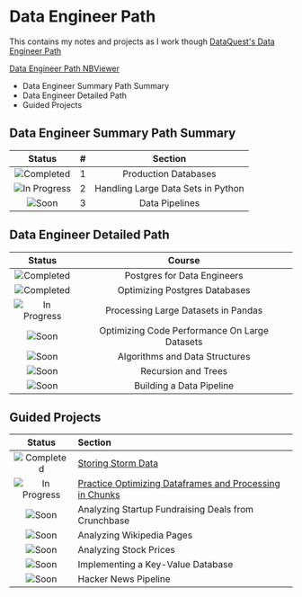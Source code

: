 # Data Engineer Path

This contains my notes and projects as I work though [DataQuest's Data Engineer Path](https://www.dataquest.io/path/data-engineer)

[Data Engineer Path NBViewer](http://nbviewer.jupyter.org/github/johannesgiorgis/dataquest/tree/master/data_engineer_path/)

- Data Engineer Summary Path Summary
- Data Engineer Detailed Path
- Guided Projects



## Data Engineer Summary Path Summary

|            Status           	|   #   |             Section					|
|:-----------------------------:|:-----:|:-------------------------------------:|
| ![Completed][Completed] 	 	|  1	| Production Databases                  |
| ![In Progress][In Progress] 	|  2  	| Handling Large Data Sets in Python	|
| ![Soon][Soon] 			   	|  3  	| Data Pipelines						|


## Data Engineer Detailed Path

|         Status              	|                  Course          					|
|:-----------------------------:|:-------------------------------------------------:|
| ![Completed][Completed] 		| Postgres for Data Engineers 					  	|
| ![Completed][Completed]		| Optimizing Postgres Databases					  	|
| ![In Progress][In Progress] 	| Processing Large Datasets in Pandas 				|
| ![Soon][Soon]					| Optimizing Code Performance On Large Datasets 	|
| ![Soon][Soon]					| Algorithms and Data Structures					|
| ![Soon][Soon]					| Recursion and Trees 								|
| ![Soon][Soon]					| Building a Data Pipeline 							|


## Guided Projects

|            Status           	|               Section                             		|
|:-----------------------------:|:----------------------------------------------------------|
| ![Completed][Completed] 		| [Storing Storm Data]										|
| ![In Progress][In Progress]	| [Practice Optimizing Dataframes and Processing in Chunks]	|
| ![Soon][Soon]					| Analyzing Startup Fundraising Deals from Crunchbase		|
| ![Soon][Soon]					| Analyzing Wikipedia Pages									|
| ![Soon][Soon]					| Analyzing Stock Prices									|
| ![Soon][Soon]					| Implementing a Key-Value Database							|
| ![Soon][Soon]					| Hacker News Pipeline										|


[//]: # (Reference links to Guided Projects)

[Storing Storm Data]: projects/project01_storing_storm_data/project01_storing_storm_data.ipynb
[Practice Optimizing Dataframes and Processing in Chunks]: projects/project02_practice_optimizing_dataframes_and_processing_in_chunks/project02_practice_optimizing_dataframes_and_processing_in_chunks.ipynb

[//]: # (Status images)

[done]: https://user-images.githubusercontent.com/29199184/32275438-8385f5c0-bf0b-11e7-9406-42265f71e2bd.png "Done"
[Completed]: https://user-images.githubusercontent.com/29199184/32275438-8385f5c0-bf0b-11e7-9406-42265f71e2bd.png "Completed"
[In Progress]: https://user-images.githubusercontent.com/29199184/34462881-7305ddac-ee4d-11e7-9b57-589424820da4.png "In Progress"
[Soon]: https://user-images.githubusercontent.com/29199184/34462916-d5c37bd4-ee4d-11e7-9f4a-d57f2243281b.png "Soon"

